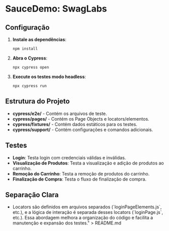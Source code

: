 # SauceDemo: SwagLabs

## Configuração

1. **Instale as dependências**:
   ```console
   npm install
   ```

2. **Abra o Cypress**:
   ```console
   npx cypress open
   ```

3. **Execute os testes modo headless**:
   ```console
   npx cypress run
   ```

## Estrutura do Projeto

- **cypress/e2e/** - Contém os arquivos de teste.
- **cypress/pages/** - Contém os Page Objects e locators/elementos.
- **cypress/fixtures/** - Contém dados estáticos para os testes.
- **cypress/support/** - Contém configurações e comandos adicionais.

## Testes

- **Login**: Testa login com credenciais válidas e inválidas.
- **Visualização de Produtos**: Testa a visualização e adição de produtos ao carrinho.
- **Remoção do Carrinho**: Testa a remoção de produtos do carrinho.
- **Finalização de Compra**: Testa o fluxo de finalização de compra.

## Separação Clara
   - Locators são definidos em arquivos separados (\`loginPageElements.js\`, etc.), e a lógica de interação é separada desses locators (\`loginPage.js\`, etc.). Essa abordagem melhora a organização do código e facilita a manutenção e expansão dos testes." > README.md
